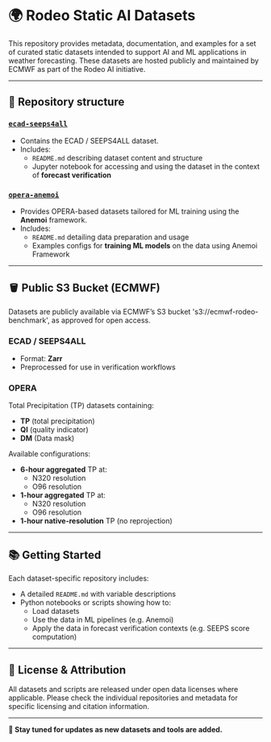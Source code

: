 # 🌍 Rodeo Static AI Datasets

This repository provides metadata, documentation, and examples for a set of curated static datasets intended to support AI and ML applications in weather forecasting. These datasets are hosted publicly and maintained by ECMWF as part of the Rodeo AI initiative.

---

## 📁 Repository structure

### [`ecad-seeps4all`](https://github.com/ecmwf/rodeo-ai-static-datasets/seeps4all)
- Contains the ECAD / SEEPS4ALL dataset.
- Includes:
  - `README.md` describing dataset content and structure
  - Jupyter notebook for accessing and using the dataset in the context of **forecast verification**

### [`opera-anemoi`](https://github.com/ecmwf/rodeo-ai-static-datasets/opera)
- Provides OPERA-based datasets tailored for ML training using the **Anemoi** framework.
- Includes:
  - `README.md` detailing data preparation and usage
  - Examples configs for **training ML models** on the data using Anemoi Framework

---

## 🪣 Public S3 Bucket (ECMWF)

Datasets are publicly available via ECMWF’s S3 bucket 's3://ecmwf-rodeo-benchmark', as approved for open access.

### ECAD / SEEPS4ALL
- Format: **Zarr**
- Preprocessed for use in verification workflows

### OPERA 
Total Precipitation (TP) datasets containing:
- **TP** (total precipitation)
- **QI** (quality indicator)
- **DM** (Data mask)

Available configurations:
- **6-hour aggregated** TP at:
  - N320 resolution
  - O96 resolution
- **1-hour aggregated** TP at:
  - N320 resolution
  - O96 resolution
- **1-hour native-resolution** TP (no reprojection)

---

## 📚 Getting Started

Each dataset-specific repository includes:
- A detailed `README.md` with variable descriptions
- Python notebooks or scripts showing how to:
  - Load datasets
  - Use the data in ML pipelines (e.g. Anemoi)
  - Apply the data in forecast verification contexts (e.g. SEEPS score computation)

---

## 📌 License & Attribution

All datasets and scripts are released under open data licenses where applicable. Please check the individual repositories and metadata for specific licensing and citation information.

---

**🔗 Stay tuned for updates as new datasets and tools are added.**
